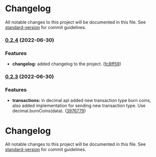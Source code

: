# Changelog

All notable changes to this project will be documented in this file. See [standard-version](https://github.com/conventional-changelog/standard-version) for commit guidelines.

### [0.2.4](https://bitbucket.org/decimalteam/decimal-js-sdk/compare/v0.2.3...v0.2.4) (2022-06-30)


### Features

* **changelog:** added changelog to the project. ([fc8ff59](https://bitbucket.org/decimalteam/decimal-js-sdk/commit/fc8ff59afcfa767a7ea705446189b6efd21db7a8))

### [0.2.3](https://bitbucket.org/decimalteam/decimal-js-sdk/compare/v0.2.2...v0.2.3) (2022-06-30)


### Features

* **transactions:** in decimal api added new transaction type burn coins, also added implementation for sending new transaction type. Use decimal.burnCoins(data). ([3976779](https://bitbucket.org/decimalteam/decimal-js-sdk/commit/39767791beb2074c9fc18537320420df8baee0ca))

# Changelog

All notable changes to this project will be documented in this file. See [standard-version](https://github.com/conventional-changelog/standard-version) for commit guidelines.
